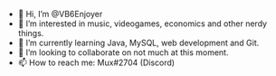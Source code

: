 - 👋 Hi, I’m @VB6Enjoyer
- 👀 I’m interested in music, videogames, economics and other nerdy things.
- 🌱 I’m currently learning Java, MySQL, web development and Git.
- 💞️ I’m looking to collaborate on not much at this moment.
- 📫 How to reach me: Mux#2704 (Discord)

<!---
VB6Enjoyer/VB6Enjoyer is a ✨ special ✨ repository because its `README.md` (this file) appears on your GitHub profile.
You can click the Preview link to take a look at your changes.
--->
